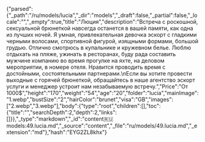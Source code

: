{"parsed":{"_path":"/ru/models/lucia","_dir":"models","_draft":false,"_partial":false,"_locale":"","_empty":true,"title":"Люция","description":"Встреча с роскошной, сексуальной брюнеткой навсегда останется в вашей памяти, как одна из лучших ночей. Я умная, привлекательная девочка эскорт с гладкими черными волосами, спортивной фигурой, изящными формами, большой грудью. Отлично смотрюсь в купальнике и кружевном белье. Люблю отдыхать на пляже, ужинать в ресторанах, буду рада составить мужчине компанию во время прогулке на яхте, на деловом мероприятии, в номере отеля. Нравится проводить время с достойными, состоятельными партнерами.\nЕсли вы хотите провести выходные с горячей брюнеткой, обращайтесь в наше агентство эскорт услуги и менеджер устроит нам незабываемую встречу.","Price":"От 1000$","height":"170","weight":"54","age":"20","folder":"lucia","mainImage":"1.webp","bustSize":"2","hairColor":"brunet","visa":"GB","images":["2.webp","3.webp"],"body":{"type":"root","children":[],"toc":{"title":"","searchDepth":2,"depth":2,"links":[]}},"_type":"markdown","_id":"content:ru:models:49.lucia.md","_source":"content","_file":"ru/models/49.lucia.md","_extension":"md"},"hash":"EYG2ZL8khx"}